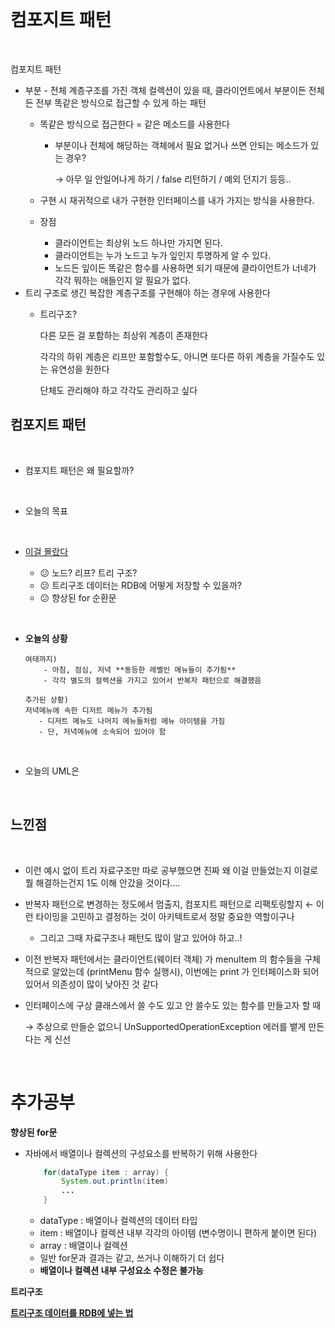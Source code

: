 <br/>


# 컴포지트 패턴

<br/>

컴포지트 패턴 

- 부분 - 전체 계층구조를 가진 객체 컬렉션이 있을 때, 클라이언트에서 부분이든 전체든 전부 똑같은 방식으로 접근할 수 있게 하는 패턴
    - 똑같은 방식으로 접근한다 = 같은 메소드를 사용한다
        - 부분이나 전체에 해당하는 객체에서 필요 없거나 쓰면 안되는 메소드가 있는 경우?
            
            → 아무 일 안일어나게 하기 / false 리턴하기 / 예외 던지기 등등.. 
            
    - 구현 시 재귀적으로 내가 구현한 인터페이스를 내가 가지는 방식을 사용한다.
    - 장점
        - 클라이언트는 최상위 노드 하나만 가지면 된다.
        - 클라이언트는 누가 노드고 누가 잎인지 투명하게 알 수 있다.
        - 노드든 잎이든 똑같은 함수를 사용하면 되기 때문에 클라이언트가 너네가 각각 뭐하는 애들인지 알 필요가 없다.
- 트리 구조로 생긴 복잡한 계층구조를 구현해야 하는 경우에 사용한다
    - 트리구조?
        
        다른 모든 걸 포함하는 최상위 계층이 존재한다
        
        각각의 하위 계층은 리프만 포함할수도, 아니면 또다른 하위 계층을 가질수도 있는 유연성을 원한다
        
        단체도 관리해야 하고 각각도 관리하고 싶다 
        



## 컴포지트 패턴

<br/>

- 컴포지트 패턴은 왜 필요할까?



<br/>

- 오늘의 목표 
    > 
    

<br/>

- [이걸 몰랐다](#추가공부)  

    - :confused: 노드? 리프? 트리 구조?
    - :confused: 트리구조 데이터는 RDB에 어떻게 저장할 수 있을까?
    - :confused: 향상된 for 순환문



<br/>


- **오늘의 상황**
    ```
    여태까지)
        - 아침, 점심, 저녁 **동등한 레벨인 메뉴들이 추가됨**
        - 각각 별도의 컬렉션을 가지고 있어서 반복자 패턴으로 해결했음
    ``` 

     ```
    추가된 상황) 
    저녁메뉴에 속한 디저트 메뉴가 추가됨
        - 디저트 메뉴도 나머지 메뉴들처럼 메뉴 아이템을 가짐
        - 단, 저녁메뉴에 소속되어 있어야 함
    ``` 


<br/>

- 오늘의 UML은 


<br/>



## 느낀점

<br/>

- 이런 예시 없이 트리 자료구조만 따로 공부했으면 진짜 왜 이걸 만들었는지 이걸로 뭘 해결하는건지 1도 이해 안갔을 것이다....
- 반복자 패턴으로 변경하는 정도에서 멈출지, 컴포지트 패턴으로 리팩토링할지 ← 이런 타이밍을 고민하고 결정하는 것이 아키텍트로서 정말 중요한 역할이구나
    - 그리고 그때 자료구조나 패턴도 많이 알고 있어야 하고..!

- 이전 반복자 패턴에서는 클라이언트(웨이터 객체) 가 menuItem 의 함수들을 구체적으로 알았는데 (printMenu 함수 실행시), 이번에는 print 가 인터페이스화 되어 있어서 의존성이 많이 낮아진 것 같다

- 인터페이스에 구상 클래스에서 쓸 수도 있고 안 쓸수도 있는 함수를 만들고자 할 때 
    
    → 추상으로 만들순 없으니 UnSupportedOperationException 에러를 뱉게 만든다는 게 신선

    <br/>


# 추가공부

**향상된 for문**
- 자바에서 배열이나 컬렉션의 구성요소를 반복하기 위해 사용한다 
    ```java
        for(dataType item : array) {
            System.out.println(item)
            ...
        }
    ```
    - dataType : 배열이나 컬렉션의 데이터 타입
    - item : 배열이나 컬렉션 내부 각각의 아이템 (변수명이니 편하게 붙이면 된다)
    - array : 배열이나 컬렉션 
    - 일반 for문과 결과는 같고, 쓰거나 이해하기 더 쉽다 
    - **배열이나 컬렉션 내부 구성요소 수정은 불가능**

**트리구조**

**[트리구조 데이터를 RDB에 넣는 법](https://github.com/BitnuriJung/TIL/blob/42657972c28c0db1b9c041e30991ba10322a9aa3/ETC/Tree%20Structure%20Data%20in%20RDB.md)**
